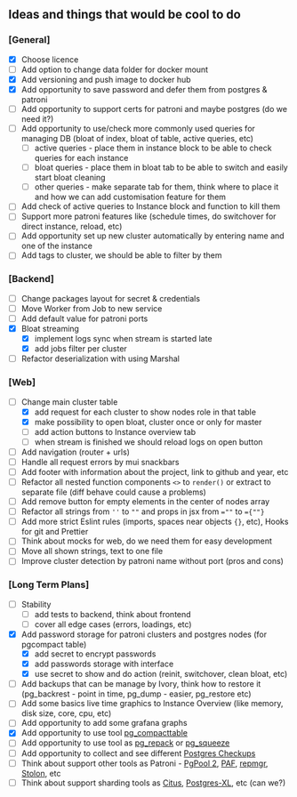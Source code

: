 ## Ideas and things that would be cool to do

### [General]

- [x] Choose licence
- [ ] Add option to change data folder for docker mount
- [x] Add versioning and push image to docker hub
- [x] Add opportunity to save password and defer them from postgres & patroni
- [ ] Add opportunity to support certs for patroni and maybe postgres (do we need it?)
- [ ] Add opportunity to use/check more commonly used queries for managing DB (bloat of index, bloat of table, active queries, etc)
  - [ ] active queries - place them in instance block to be able to check queries for each instance
  - [ ] bloat queries - place them in bloat tab to be able to switch and easily start bloat cleaning
  - [ ] other queries - make separate tab for them, think where to place it and how we can add customisation feature for them
- [ ] Add check of active queries to Instance block and function to kill them
- [ ] Support more patroni features like (schedule times, do switchover for direct instance, reload, etc)
- [ ] Add opportunity set up new cluster automatically by entering name and one of the instance
- [ ] Add tags to cluster, we should be able to filter by them

### [Backend]

- [ ] Change packages layout for secret & credentials
- [ ] Move Worker from Job to new service
- [ ] Add default value for patroni ports
- [x] Bloat streaming
  - [x] implement logs sync when stream is started late
  - [x] add jobs filter per cluster
- [ ] Refactor deserialization with using Marshal

### [Web]

- [ ] Change main cluster table
  - [x] add request for each cluster to show nodes role in that table
  - [x] make possibility to open bloat, cluster once or only for master
  - [ ] add action buttons to Instance overview tab
  - [ ] when stream is finished we should reload logs on open button
- [ ] Add navigation (router + urls)
- [ ] Handle all request errors by mui snackbars
- [ ] Add footer with information about the project, link to github and year, etc
- [ ] Refactor all nested function components `<>` to `render()` or extract to separate file (diff behave could cause a problems)
- [ ] Add remove button for empty elements in the center of nodes array
- [ ] Refactor all strings from `''` to `""` and props in jsx from `=""` to `={""}`
- [ ] Add more strict Eslint rules (imports, spaces near objects `{}`, etc), Hooks for git and Prettier
- [ ] Think about mocks for web, do we need them for easy development
- [ ] Move all shown strings, text to one file
- [ ] Improve cluster detection by patroni name without port (pros and cons)

### [Long Term Plans]

- [ ] Stability
  - [ ] add tests to backend, think about frontend
  - [ ] cover all edge cases (errors, loadings, etc)
- [x] Add password storage for patroni clusters and postgres nodes (for pgcompact table)
  - [x] add secret to encrypt passwords
  - [x] add passwords storage with interface
  - [x] use secret to show and do action (reinit, switchover, clean bloat, etc)
- [ ] Add backups that can be manage by Ivory, think how to restore it (pg_backrest - point in time, pg_dump - easier, pg_restore etc)
- [ ] Add some basics live time graphics to Instance Overview (like memory, disk size, core, cpu, etc)
- [ ] Add opportunity to add some grafana graphs
- [x] Add opportunity to use tool [pg_compacttable](https://github.com/dataegret/pgcompacttable)
- [ ] Add opportunity to use tool as [pg_repack](https://github.com/reorg/pg_repack) or [pg_squeeze](https://github.com/cybertec-postgresql/pg_squeeze)
- [ ] Add opportunity to collect and see different [Postgres Checkups](https://gitlab.com/postgres-ai/postgres-checkup)
- [ ] Think about support other tools as Patroni - [PgPool 2](https://www.pgpool.net/), [PAF](http://clusterlabs.github.io/PAF/), [repmgr](https://repmgr.org/), [Stolon](https://github.com/sorintlab/stolon), etc
- [ ] Think about support sharding tools as [Citus](https://www.citusdata.com/), [Postgres-XL](https://www.postgres-xl.org/), etc (can we?)
